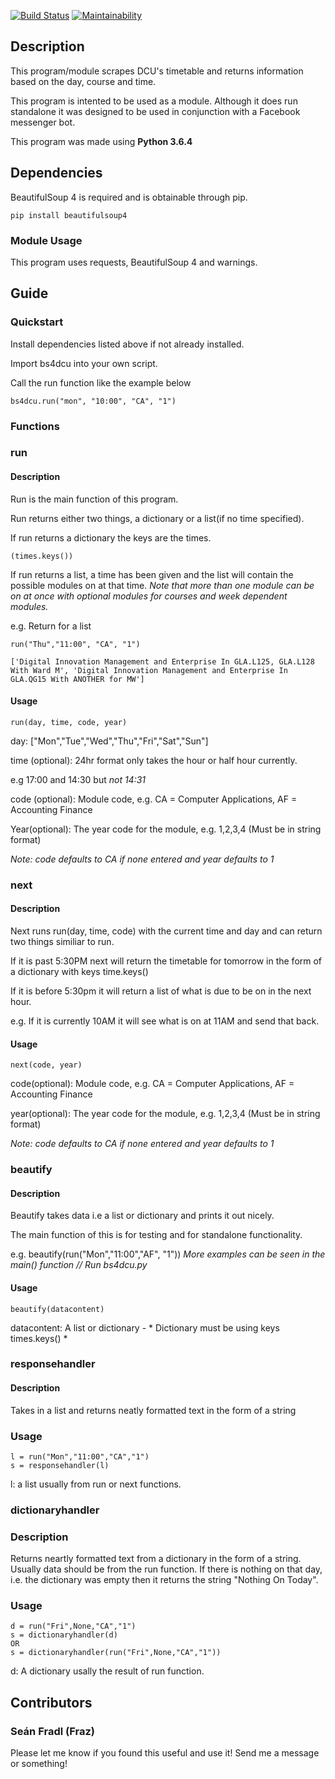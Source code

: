 [![Build Status](https://travis-ci.org/Frazl/DCU-Timetable-Scraper.svg?branch=master)](https://travis-ci.org/Frazl/DCU-Timetable-Scraper) [![Maintainability](https://api.codeclimate.com/v1/badges/e77e7906a9e080dba93d/maintainability)](https://codeclimate.com/github/Frazl/DCU-Timetable-Scraper/maintainability)

## Description 

This program/module scrapes DCU's timetable and returns information based on the day, course and time. 

This program is intented to be used as a module. Although it does run standalone it was designed to be used in conjunction with a Facebook messenger bot.

This program was made using **Python 3.6.4**

## Dependencies

BeautifulSoup 4 is required and is obtainable through pip.

```
pip install beautifulsoup4
```

### Module Usage

This program uses requests, BeautifulSoup 4 and warnings.

## Guide

### Quickstart

Install dependencies listed above if not already installed.

Import bs4dcu into your own script. 

Call the run function like the example below

```
bs4dcu.run("mon", "10:00", "CA", "1")
```

### Functions

### run

#### Description

Run is the main function of this program.

Run returns either two things, a dictionary or a list(if no time specified).

If run returns a dictionary the keys are the times. 
````
(times.keys()) 
````

If run returns a list, a time has been given and the list will contain the possible modules on at that time. *Note that more than one module can be on at once with optional modules for courses and week dependent modules.*

e.g. Return for a list 

```
run("Thu","11:00", "CA", "1")

['Digital Innovation Management and Enterprise In GLA.L125, GLA.L128 With Ward M', 'Digital Innovation Management and Enterprise In GLA.QG15 With ANOTHER for MW']
```

#### Usage

```
run(day, time, code, year)
````
day: ["Mon","Tue","Wed","Thu","Fri","Sat","Sun"]

time (optional): 24hr format only takes the hour or half hour currently. 

e.g 17:00 and 14:30 but *not 14:31*

code (optional): Module code, e.g. CA = Computer Applications, AF = Accounting Finance 

Year(optional): The year code for the module, e.g. 1,2,3,4 (Must be in string format)

*Note: code defaults to CA if none entered and year defaults to 1*

### next

#### Description

Next runs run(day, time, code) with the current time and day and can return two things similiar to run.

If it is past 5:30PM next will return the timetable for tomorrow in the form of a dictionary with keys time.keys()

If it is before 5:30pm it will return a list of what is due to be on in the next hour. 

e.g. If it is currently 10AM it will see what is on at 11AM and send that back. 

#### Usage

```
next(code, year)
```

code(optional): Module code, e.g. CA = Computer Applications, AF = Accounting Finance

year(optional): The year code for the module, e.g. 1,2,3,4 (Must be in string format) 

*Note: code defaults to CA if none entered and year defaults to 1*


### beautify

#### Description

Beautify takes data i.e a list or dictionary and prints it out nicely. 

The main function of this is for testing and for standalone functionality.

e.g. beautify(run("Mon","11:00","AF", "1")) *More examples can be seen in the main() function // Run bs4dcu.py*

#### Usage 

```
beautify(datacontent)
```

datacontent: A list or dictionary - * Dictionary must be using keys times.keys() *

### responsehandler

#### Description

Takes in a list and returns neatly formatted text in the form of a string

### Usage

```
l = run("Mon","11:00","CA","1")
s = responsehandler(l)
```

l: a list usually from run or next functions.

### dictionaryhandler

### Description

Returns neartly formatted text from a dictionary in the form of a string. Usually data should be from the run function.
If there is nothing on that day, i.e. the dictionary was empty then it returns the string "Nothing On Today".

### Usage

```
d = run("Fri",None,"CA","1")
s = dictionaryhandler(d)
OR
s = dictionaryhandler(run("Fri",None,"CA","1"))
```

d: A dictionary usally the result of run function.
## Contributors

### Seán Fradl (Fraz)

Please let me know if you found this useful and use it! Send me a message or something!
